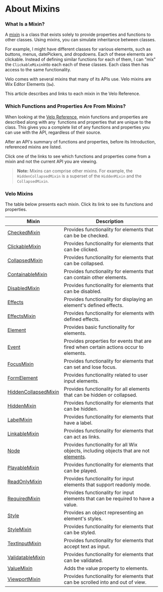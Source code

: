 <!-- This article was published using the Doc Push single-sourcing tool. Any changes to this article MUST be made in the source file. Find it at www.github.com/wix-private/velo-docs.-->



# About Mixins





### What Is a Mixin? 

A [mixin](https://javascript.info/mixins#:~:text=In%20JavaScript%20we%20can%20only%20inherit%20from%20a%20single%20object.&text=There's%20a%20concept%20that%20can,need%20to%20inherit%20from%20it.) is a class that exists solely to provide properties and functions to other classes. Using mixins, you can simulate inheritance between classes. 

For example, I might have different classes for various elements, such as buttons, menus, datePickers, and dropdowns. Each of these elements are clickable. Instead of defining similar functions for each of them, I can "mix" the `ClickableMixin`into each each of these classes. Each class then has access to the same functionality.

Velo comes with several mixins that many of its APIs use. Velo mixins are Wix Editor Elements (`$w`).

This article describes and links to each mixin in the Velo Reference.

### Which Functions and Properties Are From Mixins? 

When looking at the [Velo Reference](/api-overview/introduction), mixin functions and properties are described along with any  functions and properties that are unique to the class. This gives you a complete list of any functions and properties you can use with the API, regardless of their source.

After an API's summary of functions and properties, before its Introduction, referenced mixins are listed. 

Click one of the links to see which functions and properties come from a mixin and not the current API you are viewing.

> **Note:** 
> Mixins can comprise other mixins. For example, the `HiddenCollapsedMixin` is a superset of the `HiddenMixin` and the `CollapsedMixin`.

### Velo Mixins 





The table below presents each mixin. Click its link to see its functions and properties.



| Mixin | Description |
| --- | --- |
| [CheckedMixin]($w/checkedmixin) | Provides functionality for elements that can be be checked. |
| [ClickableMixin]($w/clickablemixin) | Provides functionality for elements that can be clicked. |
| [CollapsedMixin]($w/collapsedmixin) | Provides functionality for elements that can be collapsed. |
| [ContainableMixin]($w/containablemixin) | Provides functionality for elements that can contain other elements. |
| [DisabledMixin]($w/disabledmixin) | Provides functionality for elements that can be disabled. |
| [Effects]($w/effects) | Provides functionality for displaying an element's defined effects. |
| [EffectsMixin]($w/effectsmixin) | Provides functionality for elements with defined effects. |
| [Element]($w/element) | Provides basic functionality for elements. |
| [Event]($w/event) | Provides properties for events that are fired when certain actions occur to elements. |
| [FocusMixin]($w/focusmixin) | Provides functionality for elements that can set and lose focus. |
| [FormElement]($w/formelement) | Provides functionality related to user input elements. |
| [HiddenCollapsedMixin]($w/hiddencollapsedmixin) | Provides functionality for all elements that can be hidden or collapsed. |
| [HiddenMixin]($w/hiddenmixin) | Provides functionality for elements that can be hidden. |
| [LabelMixin]($w/labelmixin) | Provides functionality for elements that have a label. |
| [LinkableMixin]($w/linkablemixin) | Provides functionality for elements that can act as links. |
| [Node]($w/node) | Provides functionality for all Wix objects, including objects that are not [elements](https://www.wix.com/corvid/reference/$w/element). |
| [PlayableMixin]($w/playablemixin) | Provides functionality for elements that can be played. |
| [ReadOnlyMixin]($w/readonlymixin) | Provides functionality for input elements that support readonly mode. |
| [RequiredMixin]($w/requiredmixin) | Provides functionality for input elements that can be required to have a value. |
| [Style]($w/style) | Provides an object representing an element's styles. |
| [StyleMixin]($w/stylemixin) | Provides functionality for elements that can be styled. |
| [TextInputMixin]($w/textinputmixin) | Provides functionality for elements that accept text as input. |
| [ValidatableMixin]($w/validatablemixin) | Provides functionality for elements that can be validated. |
| [ValueMixin]($w/valuemixin) | Adds the value property to elements. |
| [ViewportMixin]($w/viewportmixin) | Provides functionality for elements that can be scrolled into and out of view. |
